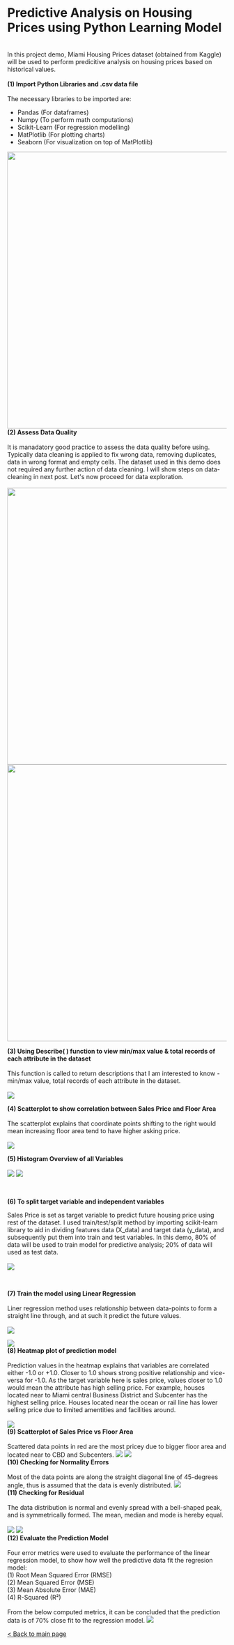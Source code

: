 # Predictive Analysis on Housing Prices using Python Learning Model
<br>
In this project demo, Miami Housing Prices dataset (obtained from Kaggle) will be used to perform predicitive analysis on housing prices based on historical values. 
<br> <br>
<b>(1) Import Python Libraries and .csv data file<br><br> </b>
The necessary libraries to be imported are: <br> 

- Pandas  (For dataframes)<br>
- Numpy (To perform math computations)<br> 
- Scikit-Learn (For regression modelling)<br>
- MatPlotlib (For plotting charts)<br>
- Seaborn (For visualization on top of MatPlotlib) <br>
<img src="https://github.com/hueeylow/python/blob/main/01_Import_Lib_CSV.gif" width="635">
<br>
<b> (2) Assess Data Quality </b><br>  <br>
  It is manadatory good practice to assess the data quality before using. Typically data cleaning is applied to fix wrong data, removing duplicates, data in wrong format and empty cells. The dataset used in this demo does not required any further action of data cleaning. I will show steps on data-cleaning in next post. Let's now proceed for data exploration. <br><br>
<img src="https://github.com/hueeylow/python/blob/main/02_CheckNull.gif" width="635">
<img src="https://github.com/hueeylow/python/blob/main/03_CheckMissingValue.gif" width="635">

<b> (3) Using Describe( ) function to view min/max value & total records of each attribute in the dataset</b><br> <br> 
This function is called to return descriptions that I am interested to know - min/max value, total records of each attribute in the dataset.<br><br>
<img src="https://github.com/hueeylow/python/blob/main/04_CheckMissingValue.gif">
<br>

<b> (4) Scatterplot to show correlation between Sales Price and Floor Area</b><br>  <br>
The scatterplot explains that coordinate points shifting to the right would mean increasing floor area tend to have higher asking price.<br><br>
<img src="https://github.com/hueeylow/python/blob/main/05_TotalLvgArea_SalesPrice.gif">
<br>

<b> (5) Histogram Overview of all Variables </b><br>  <br>
<img src="https://github.com/hueeylow/python/blob/main/06_Histogram1.gif">
<img src="https://github.com/hueeylow/python/blob/main/06_Histogram2.gif">

<br>

<b> (6) To split target variable and independent variables </b><br> 

Sales Price is set as target variable to predict future housing price using rest of the dataset. I used train/test/split method by importing scikit-learn library to aid in dividing features data (X_data) and target data (y_data), and subsequently put them into train and test variables. In this demo, 80% of data will be used to train model for predictive analysis; 20% of data will used as test data.<br> <br> 
<img src="https://github.com/hueeylow/python/blob/main/07_Split_Data.gif" width>

<br>

<b> (7) Train the model using Linear Regression </b><br>  <br>
Liner regression method uses relationship between data-points to form a straight line through, and at such it predict the future values.
<br><br>
<img src="https://github.com/hueeylow/python/blob/main/08_LinearRegression.gif">

<img src="https://github.com/hueeylow/python/blob/main/09_PredictionModel_Output.gif ">
<br>
<b> (8) Heatmap plot of prediction model </b><br>  <br>
Prediction values in the heatmap explains that variables are correlated either -1.0 or +1.0. Closer to 1.0 shows strong positive relationship and vice-versa for -1.0. As the target variable here is sales price, values closer to 1.0 would mean the attribute has high selling price. For example, houses located near to Miami central Business District and Subcenter has the highest selling price. Houses located near the ocean or rail line has lower selling price due to limited amentities and facilities around.<br>
<br>
<img src="https://github.com/hueeylow/python/blob/main/10_Heatmap_PredictionModel.gif">
<br>
<b> (9) Scatterplot of Sales Price vs Floor Area </b><br>  <br>
Scattered data points in red are the most pricey due to bigger floor area and located near to CBD and Subcenters.
<img src="https://github.com/hueeylow/python/blob/main/11_Scatterplot_Sales_Prc.gif">
<img src="https://github.com/hueeylow/python/blob/main/12_Scatterplot_Sales_Prc_Map.gif">

<br>
<b> (10) Checking for Normality Errors </b><br>  <br>
Most of the data points are along the straight diagonal line of 45-degrees angle, thus is assumed that the data is evenly distributed.
<img src="https://github.com/hueeylow/python/blob/main/13_Checking_Normality_Errors.gif">

<br>
<b> (11) Checking for Residual </b><br> 
<br>
The data distribution is normal and evenly spread with a bell-shaped peak, and is symmetrically formed. The mean, median and mode is hereby equal.<br><br>
<img src="https://github.com/hueeylow/python/blob/main/14_Checking_Residual_1.gif">

<img src="https://github.com/hueeylow/python/blob/main/14_Checking_Residual_2.gif">

<br>
<b> (12) Evaluate the Prediction Model </b><br>
<br>
Four error metrics were used to evaluate the performance of the linear regression model, to show how well the predictive data fit the regresion model: <br>
(1) Root Mean Squared Error (RMSE) <br>
(2) Mean Squared Error (MSE)  <br>
(3) Mean Absolute Error (MAE) <br>
(4) R-Squared (R²) <br>
<br>
From the below computed metrics, it can be concluded that the prediction data is of 70% close fit to the regression model.
<img src="https://github.com/hueeylow/python/blob/main/15_Check_Alogrithm.gif">
<br>

<a href="https://github.com/hueeylow"> < Back to main page </a>
